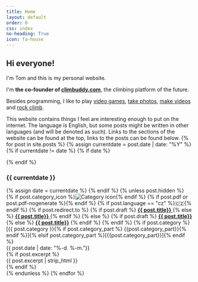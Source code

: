 ```yaml
---
title: Home
layout: default
order: 0
css: index
no-heading: True
icon: fa-house
---
```


## Hi everyone!

I'm Tom and this is my personal website.

I'm **the co-founder of [climbuddy.com](https://climbuddy.com)**, the climbing platform of the future.

Besides programming, I like to play <a class='secret' href='/assets/nolife.webp'>video games</a>, [take photos](/photos/), [make videos](/videos/) and [rock climb](/climbing/).

This website contains things I feel are interesting enough to put on the internet.
The language is English, but some posts might be written in other languages (and will be denoted as such).
Links to the sections of the website can be found at the top, links to the posts can be found below.
{% for post in site.posts %}
{% assign currentdate = post.date | date: "%Y" %}
{% if currentdate != date %}
{% if date %}

</div>
{% endif %}

### {{ currentdate }}

<div class="spacer">
{% assign date = currentdate %}
{% endif %}
{% unless post.hidden %}
<div class="post-item">
	<div class="post-header">
		<div class="post-title-row">
    	{% if post.category_icon %}<img class='icon' src='{{post.category_icon}}' alt="Category icon"/>{% endif %}
			{% if post.pdf or post.pdf-nogenerate %}<a href="/assets/{{post.url | split: "/" | last}}.pdf" class="post-icon" aria-label="PDF"><i class="fa-solid fa-file-pdf"></i></a>{% endif %}
			{% if post.language == "cz" %}<span class="language-flag">🇨🇿</span>{% endif %}
			<span class="post-title-link">
			{% if post.redirect.to %}
				{% if post.draft %}
					<a href="{{ post.redirect.to }}" class="red main-link"><strong>{{ post.title}}</strong> <i class="fa-solid fa-arrow-up-right-from-square"></i></a>
				{% else %}
					<a href="{{ post.redirect.to }}" class="main-link"><strong>{{ post.title}}</strong> <i class="fa-solid fa-arrow-up-right-from-square"></i></a>
				{% endif %}
			{% else %}
				{% if post.draft %}
					<a href="{{ post.url }}" class="red main-link"><strong>{{ post.title}}</strong></a>
				{% else %}
					<a href="{{ post.url }}" class="main-link"><strong>{{ post.title}}</strong></a>
				{% endif %}
			{% endif %}
			</span>
			{% if post.category %}<span class='category-tag'>[{{ post.category }}{% if post.category_part %} <span class='mono'>{{post.category_part}}</span>{% endif %}]</span>{% elsif post.category_part %}<span class='category-tag'>[<span class='mono'>{{post.category_part}}</span>]</span>{% endif %}
		</div>
		<div class="post-date">
			<span markdown="1">{{ post.date  | date: "%-d. %-m."}}</span>
		</div>
	</div>
	{% if post.excerpt %}
	<div class="post-excerpt">
		{{ post.excerpt | strip_html }}
	</div>
	{% endif %}
</div>
{% endunless %}
{% endfor %}

<div class="spacer"></div>
